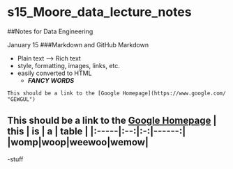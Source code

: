 # s15_Moore_data_lecture_notes
##Notes for Data Engineering

January 15 
###Markdown and GitHub Markdown
* Plain text --> Rich text
* style, formatting, images, links, etc. 
* easily converted to HTML
  * **_FANCY WORDS_** 
```
This should be a link to the [Google Homepage](https://www.google.com/ "GEWGUL")
```
This should be a link to the [Google Homepage](https://www.google.com/ "GEWGUL")
| this | is | a | table |
|:-----|:--:|:-:|------:|
|womp|woop|weewoo|wemow|
---
-stuff
